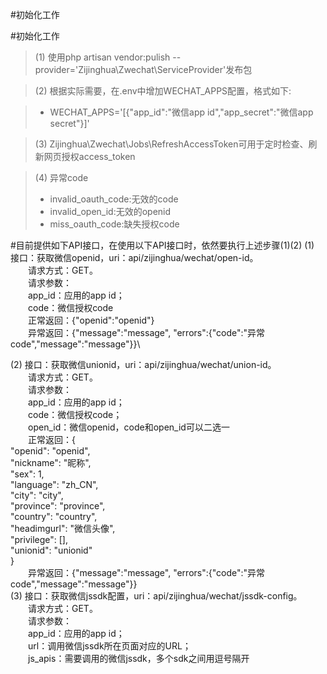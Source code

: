 #初始化工作

#初始化工作

>(1) 使用php artisan vendor:pulish --provider='Zijinghua\Zwechat\ServiceProvider'发布包

>(2) 根据实际需要，在.env中增加WECHAT_APPS配置，格式如下:

 > - WECHAT_APPS='[{"app_id":"微信app id","app_secret":"微信app secret"}]'
 
>(3) Zijinghua\Zwechat\Jobs\RefreshAccessToken可用于定时检查、刷新网页授权access_token

>(4) 异常code
 > - invalid_oauth_code:无效的code
 > - invalid_open_id:无效的openid
 > - miss_oauth_code:缺失授权code

#目前提供如下API接口，在使用以下API接口时，依然要执行上述步骤(1)(2)
(1) 接口：获取微信openid，uri：api/zijinghua/wechat/open-id。\
&emsp;&emsp;请求方式：GET。\
&emsp;&emsp;请求参数：\
&emsp;&emsp;app_id：应用的app id；\
&emsp;&emsp;code：微信授权code\
&emsp;&emsp;正常返回：{"openid":"openid"}\
&emsp;&emsp;异常返回：{"message":"message", "errors":{"code":"异常code","message":"message"}}\

(2) 接口：获取微信unionid，uri：api/zijinghua/wechat/union-id。\
&emsp;&emsp;请求方式：GET。\
&emsp;&emsp;请求参数：\
&emsp;&emsp;app_id：应用的app id；\
&emsp;&emsp;code：微信授权code；\
&emsp;&emsp;open_id：微信openid，code和open_id可以二选一\
&emsp;&emsp;正常返回：{\
                     "openid": "openid",\
                     "nickname": "昵称",\
                     "sex": 1,\
                     "language": "zh_CN",\
                     "city": "city",\
                     "province": "province",\
                     "country": "country",\
                     "headimgurl": "微信头像",\
                     "privilege": [],\
                     "unionid": "unionid"\
                 }\
&emsp;&emsp;异常返回：{"message":"message", "errors":{"code":"异常code","message":"message"}}\
(3) 接口：获取微信jssdk配置，uri：api/zijinghua/wechat/jssdk-config。\
&emsp;&emsp;请求方式：GET。\
&emsp;&emsp;请求参数：\
&emsp;&emsp;app_id：应用的app id；\
&emsp;&emsp;url：调用微信jssdk所在页面对应的URL；\
&emsp;&emsp;js_apis：需要调用的微信jssdk，多个sdk之间用逗号隔开
